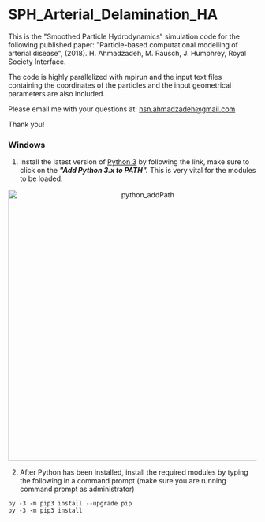 # SPH_Arterial_Delamination_HA
This is the "Smoothed Particle Hydrodynamics" simulation code for the following published paper:
"Particle-based computational modelling of arterial disease", (2018). H. Ahmadzadeh, M. Rausch, J. Humphrey, Royal Society Interface.

The code is highly parallelized with mpirun and the input text files containing the coordinates of the particles and the input geometrical parameters are also included.

Please email me with your questions at: hsn.ahmadzadeh@gmail.com

Thank you!

### Windows

1. Install the latest version of [Python 3](https://www.python.org/downloads/windows/) by following the link, make sure to click on the ___"Add Python 3.x to PATH".___ This is very vital for the modules to be loaded.
<p align="center"><img src="https://simpleisbetterthancomplex.com/media/series/beginners-guide/1.11/part-1/windows/install-python.png" alt="python_addPath" width="550"/></p>

2. After Python has been installed, install the required modules by typing the following in a command prompt (make sure you are running command prompt as administrator)
```
py -3 -m pip3 install --upgrade pip
py -3 -m pip3 install 
```
